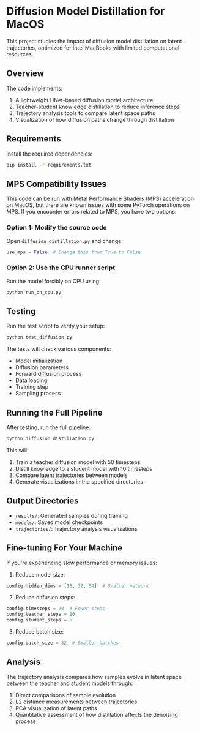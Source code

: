 # Diffusion Model Distillation for MacOS

This project studies the impact of diffusion model distillation on latent trajectories, optimized for Intel MacBooks with limited computational resources.

## Overview

The code implements:
1. A lightweight UNet-based diffusion model architecture
2. Teacher-student knowledge distillation to reduce inference steps
3. Trajectory analysis tools to compare latent space paths
4. Visualization of how diffusion paths change through distillation

## Requirements

Install the required dependencies:

```bash
pip install -r requirements.txt
```

## MPS Compatibility Issues

This code can be run with Metal Performance Shaders (MPS) acceleration on MacOS, but there are known issues with some PyTorch operations on MPS. If you encounter errors related to MPS, you have two options:

### Option 1: Modify the source code
Open `diffusion_distillation.py` and change:
```python
use_mps = False  # Change this from True to False
```

### Option 2: Use the CPU runner script
Run the model forcibly on CPU using:
```bash
python run_on_cpu.py
```

## Testing

Run the test script to verify your setup:
```bash
python test_diffusion.py
```

The tests will check various components:
- Model initialization
- Diffusion parameters
- Forward diffusion process
- Data loading
- Training step
- Sampling process

## Running the Full Pipeline

After testing, run the full pipeline:
```bash
python diffusion_distillation.py
```

This will:
1. Train a teacher diffusion model with 50 timesteps
2. Distill knowledge to a student model with 10 timesteps
3. Compare latent trajectories between models
4. Generate visualizations in the specified directories

## Output Directories

- `results/`: Generated samples during training
- `models/`: Saved model checkpoints
- `trajectories/`: Trajectory analysis visualizations

## Fine-tuning For Your Machine

If you're experiencing slow performance or memory issues:

1. Reduce model size:
```python
config.hidden_dims = [16, 32, 64]  # Smaller network
```

2. Reduce diffusion steps:
```python
config.timesteps = 20  # Fewer steps
config.teacher_steps = 20
config.student_steps = 5
```

3. Reduce batch size:
```python
config.batch_size = 32  # Smaller batches
```

## Analysis

The trajectory analysis compares how samples evolve in latent space between the teacher and student models through:

1. Direct comparisons of sample evolution
2. L2 distance measurements between trajectories  
3. PCA visualization of latent paths
4. Quantitative assessment of how distillation affects the denoising process